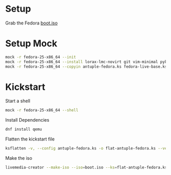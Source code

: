 # Setup
Grab the Fedora [boot.iso](https://download.fedoraproject.org/pub/fedora/linux/releases/25/Workstation/x86_64/os/images/boot.iso)

# Setup Mock
```sh
mock -r fedora-25-x86_64 --init
mock -r fedora-25-x86_64 --install lorax-lmc-novirt git vim-minimal pykickstart qemu
mock -r fedora-25-x86_64 --copyin antuple-fedora.ks fedora-live-base.ks fedora-repo.ks fedora-repo-not-rawhide.ks boot.iso
```

# Kickstart

Start a shell
```sh
mock -r fedora-25-x86_64 --shell
```

Install Dependencies
```sh
dnf install qemu
```

Flatten the kickstart file
```sh
ksflatten -v, --config antuple-fedora.ks -o flat-antuple-fedora.ks --version F25
```

Make the iso
```sh
livemedia-creator --make-iso --iso=boot.iso --ks=flat-antuple-fedora.ks
```

